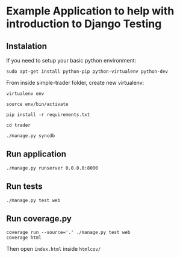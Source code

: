 Example Application to help with introduction to Django Testing
===

Instalation
---

If you need to setup your basic python environment:

	sudo apt-get install python-pip python-virtualenv python-dev

From inside simple-trader folder, create new virtualenv:

	virtualenv env

	source env/bin/activate

	pip install -r requirements.txt

	cd trader

	./manage.py syncdb


Run application
---

	./manage.py runserver 0.0.0.0:8000

Run tests
---

	./manage.py test web

Run coverage.py
---

	coverage run --source='.' ./manage.py test web
	coverage html
	
Then open `index.html` inside `htmlcov/`
